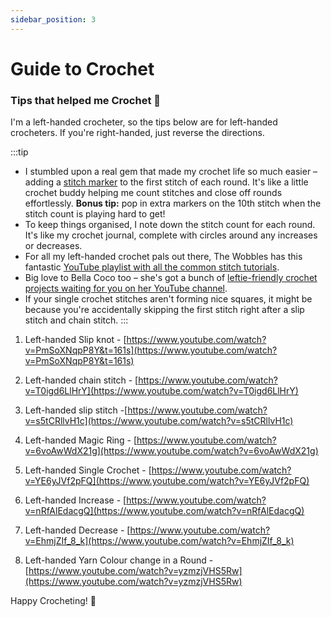 ```yaml
---
sidebar_position: 3
---
```


# Guide to Crochet

### Tips that helped me Crochet 🧶

I'm a left-handed crocheter, so the tips below are for left-handed crocheters. If you're right-handed, just reverse the directions.

:::tip

- I stumbled upon a real gem that made my crochet life so much easier – adding a [stitch marker](https://www.youtube.com/watch?v=q4Y5AauoQ-U) to the first stitch of each round. It's like a little crochet buddy helping me count stitches and close off rounds effortlessly. <b>Bonus tip:</b> pop in extra markers on the 10th stitch when the stitch count is playing hard to get!
- To keep things organised, I note down the stitch count for each round. It's like my crochet journal, complete with circles around any increases or decreases.
- For all my left-handed crochet pals out there, The Wobbles has this fantastic [YouTube playlist with all the common stitch tutorials](https://www.youtube.com/playlist?list=PLEh6W6iC57uQOF1BYrkmBUbG88kmwB0Ag).
- Big love to Bella Coco too – she's got a bunch of [leftie-friendly crochet projects waiting for you on her YouTube channel](https://www.youtube.com/@bellacococrochet).
- If your single crochet stitches aren't forming nice squares, it might be because you're accidentally skipping the first stitch right after a slip stitch and chain stitch.
  :::

1. Left-handed Slip knot - [https://www.youtube.com/watch?v=PmSoXNqpP8Y&t=161s](https://www.youtube.com/watch?v=PmSoXNqpP8Y&t=161s)

2. Left-handed chain stitch - [https://www.youtube.com/watch?v=T0igd6LlHrY](https://www.youtube.com/watch?v=T0igd6LlHrY)

3. Left-handed slip stitch -[https://www.youtube.com/watch?v=s5tCRllvH1c](https://www.youtube.com/watch?v=s5tCRllvH1c)

4. Left-handed Magic Ring - [https://www.youtube.com/watch?v=6voAwWdX21g](https://www.youtube.com/watch?v=6voAwWdX21g)

5. Left-handed Single Crochet - [https://www.youtube.com/watch?v=YE6yJVf2pFQ](https://www.youtube.com/watch?v=YE6yJVf2pFQ)

6. Left-handed Increase - [https://www.youtube.com/watch?v=nRfAlEdacgQ](https://www.youtube.com/watch?v=nRfAlEdacgQ)

7. Left-handed Decrease - [https://www.youtube.com/watch?v=EhmjZIf_8_k](https://www.youtube.com/watch?v=EhmjZIf_8_k)

8. Left-handed Yarn Colour change in a Round - [https://www.youtube.com/watch?v=yzmzjVHS5Rw](https://www.youtube.com/watch?v=yzmzjVHS5Rw)

Happy Crocheting! 🧶
